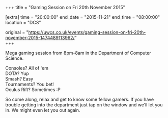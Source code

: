 +++
title = "Gaming Session on Fri 20th November 2015"

[extra]
time = "20:00:00"
end_date = "2015-11-21"
end_time = "08:00:00"
location = "DCS"

original = "https://uwcs.co.uk/events/gaming-session-on-fri-20th-november-2015-1474489113962/"    
+++

Mega gaming session from 8pm-8am in the Department of Computer Science.

Consoles? All of 'em  
DOTA? Yup  
Smash? Easy  
Tournaments? You bet\!  
Oculus Rift? Sometimes :P

So come along, relax and get to know some fellow gamers. If you have trouble getting into the department just tap on the window and we’ll let you in. We might even let you out again.

